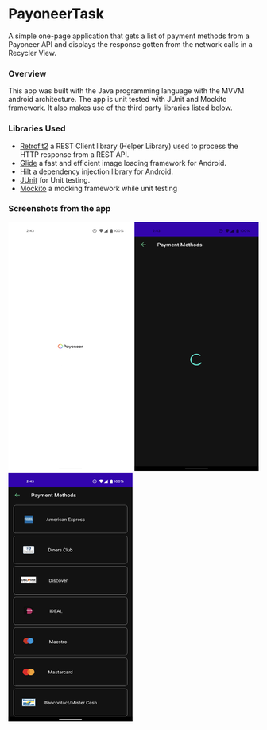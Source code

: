 # PayoneerTask
A simple one-page application that gets a list of payment methods from a Payoneer API and displays the response gotten from the network calls in a Recycler View.

### Overview
This app was built with the Java programming language with the MVVM android architecture. The app is unit tested with JUnit and Mockito framework. It also makes use of the third party libraries listed below.

### Libraries Used
* [Retrofit2](https://square.github.io/retrofit/) a REST Client library (Helper Library) used to process the HTTP response from a REST API.
* [Glide](https://github.com/bumptech/glide) a fast and efficient image loading framework for Android.
* [Hilt](https://developer.android.com/training/dependency-injection/hilt-android) a dependency injection library for Android.
* [JUnit](https://junit.org/junit5/) for Unit testing.
* [Mockito](https://site.mockito.org/) a mocking framework while unit testing

### Screenshots from the app
<img src="https://github.com/zennymorh/PayoneerTask/blob/master/Screenshot_20220103-024304.png" width="250" height="500" /> <img src="https://github.com/zennymorh/PayoneerTask/blob/master/Screenshot_20220103-024324.png" width="250" height="500" /> <img src="https://github.com/zennymorh/PayoneerTask/blob/master/Screenshot_20220103-024308.png" width="250" height="500" />
